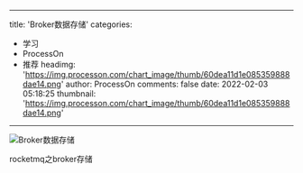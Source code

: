 
---
title: 'Broker数据存储'
categories: 
 - 学习
 - ProcessOn
 - 推荐
headimg: 'https://img.processon.com/chart_image/thumb/60dea11d1e085359888dae14.png'
author: ProcessOn
comments: false
date: 2022-02-03 05:18:25
thumbnail: 'https://img.processon.com/chart_image/thumb/60dea11d1e085359888dae14.png'
---

<div>   
<img class="thumb" alt="Broker数据存储" src="https://img.processon.com/chart_image/thumb/60dea11d1e085359888dae14.png" referrerpolicy="no-referrer">
<p>rocketmq之broker存储</p>  
</div>
            